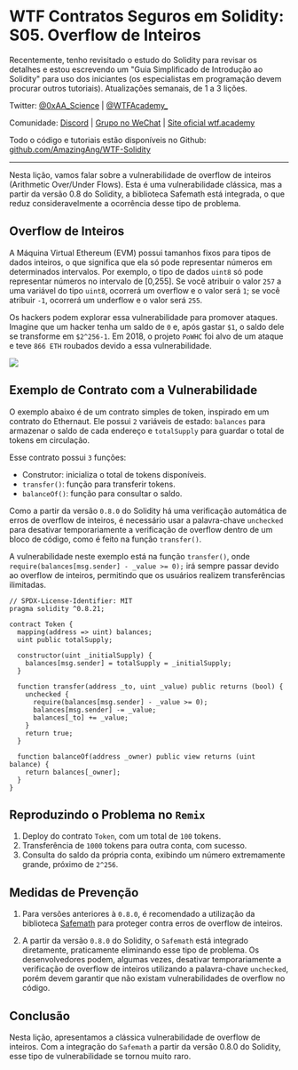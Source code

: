 # WTF Contratos Seguros em Solidity: S05. Overflow de Inteiros

Recentemente, tenho revisitado o estudo do Solidity para revisar os detalhes e estou escrevendo um "Guia Simplificado de Introdução ao Solidity" para uso dos iniciantes (os especialistas em programação devem procurar outros tutoriais). Atualizações semanais, de 1 a 3 lições.

Twitter: [@0xAA_Science](https://twitter.com/0xAA_Science) | [@WTFAcademy_](https://twitter.com/WTFAcademy_)

Comunidade: [Discord](https://discord.gg/5akcruXrsk) | [Grupo no WeChat](https://docs.google.com/forms/d/e/1FAIpQLSe4KGT8Sh6sJ7hedQRuIYirOoZK_85miz3dw7vA1-YjodgJ-A/viewform?usp=sf_link) | [Site oficial wtf.academy](https://wtf.academy)

Todo o código e tutoriais estão disponíveis no Github: [github.com/AmazingAng/WTF-Solidity](https://github.com/AmazingAng/WTF-Solidity)

-----

Nesta lição, vamos falar sobre a vulnerabilidade de overflow de inteiros (Arithmetic Over/Under Flows). Esta é uma vulnerabilidade clássica, mas a partir da versão 0.8 do Solidity, a biblioteca Safemath está integrada, o que reduz consideravelmente a ocorrência desse tipo de problema.

## Overflow de Inteiros

A Máquina Virtual Ethereum (EVM) possui tamanhos fixos para tipos de dados inteiros, o que significa que ela só pode representar números em determinados intervalos. Por exemplo, o tipo de dados `uint8` só pode representar números no intervalo de [0,255]. Se você atribuir o valor `257` a uma variável do tipo `uint8`, ocorrerá um overflow e o valor será `1`; se você atribuir `-1`, ocorrerá um underflow e o valor será `255`.

Os hackers podem explorar essa vulnerabilidade para promover ataques. Imagine que um hacker tenha um saldo de `0` e, após gastar `$1`, o saldo dele se transforme em `$2^256-1`. Em 2018, o projeto `PoWHC` foi alvo de um ataque e teve `866 ETH` roubados devido a essa vulnerabilidade.

![](./img/S05-1.png)

## Exemplo de Contrato com a Vulnerabilidade

O exemplo abaixo é de um contrato simples de token, inspirado em um contrato do Ethernaut. Ele possui `2` variáveis de estado: `balances` para armazenar o saldo de cada endereço e `totalSupply` para guardar o total de tokens em circulação.

Esse contrato possui `3` funções:

- Construtor: inicializa o total de tokens disponíveis.
- `transfer()`: função para transferir tokens.
- `balanceOf()`: função para consultar o saldo.

Como a partir da versão `0.8.0` do Solidity há uma verificação automática de erros de overflow de inteiros, é necessário usar a palavra-chave `unchecked` para desativar temporariamente a verificação de overflow dentro de um bloco de código, como é feito na função `transfer()`.

A vulnerabilidade neste exemplo está na função `transfer()`, onde `require(balances[msg.sender] - _value >= 0);` irá sempre passar devido ao overflow de inteiros, permitindo que os usuários realizem transferências ilimitadas.

```solidity
// SPDX-License-Identifier: MIT
pragma solidity ^0.8.21;

contract Token {
  mapping(address => uint) balances;
  uint public totalSupply;

  constructor(uint _initialSupply) {
    balances[msg.sender] = totalSupply = _initialSupply;
  }
  
  function transfer(address _to, uint _value) public returns (bool) {
    unchecked {
      require(balances[msg.sender] - _value >= 0);
      balances[msg.sender] -= _value;
      balances[_to] += _value;
    }
    return true;
  }
  
  function balanceOf(address _owner) public view returns (uint balance) {
    return balances[_owner];
  }
}
```

## Reproduzindo o Problema no `Remix`

1. Deploy do contrato `Token`, com um total de `100` tokens.
2. Transferência de `1000` tokens para outra conta, com sucesso.
3. Consulta do saldo da própria conta, exibindo um número extremamente grande, próximo de `2^256`.

## Medidas de Prevenção

1. Para versões anteriores à `0.8.0`, é recomendado a utilização da biblioteca [Safemath](https://github.com/OpenZeppelin/openzeppelin-contracts/blob/master/contracts/utils/math/SafeMath.sol) para proteger contra erros de overflow de inteiros.

2. A partir da versão `0.8.0` do Solidity, o `Safemath` está integrado diretamente, praticamente eliminando esse tipo de problema. Os desenvolvedores podem, algumas vezes, desativar temporariamente a verificação de overflow de inteiros utilizando a palavra-chave `unchecked`, porém devem garantir que não existam vulnerabilidades de overflow no código.

## Conclusão

Nesta lição, apresentamos a clássica vulnerabilidade de overflow de inteiros. Com a integração do `Safemath` a partir da versão 0.8.0 do Solidity, esse tipo de vulnerabilidade se tornou muito raro.

